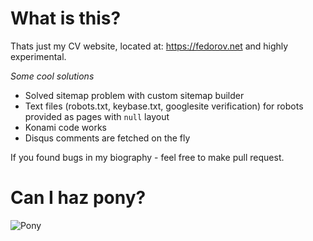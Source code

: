 # What is this?

Thats just my CV website, located at: https://fedorov.net and highly experimental.

*Some cool solutions*

- Solved sitemap problem with custom sitemap builder
- Text files (robots.txt, keybase.txt, googlesite verification) for robots provided as pages with `null` layout
- Konami code works
- Disqus comments are fetched on the fly

If you found bugs in my biography - feel free to make pull request.

# Can I haz pony?

![Pony](https://cloud.githubusercontent.com/assets/2559459/21167571/6a15257a-c1be-11e6-8e94-973c3733c6b6.gif)
